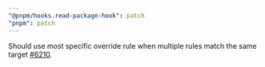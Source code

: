 ```yaml
---
"@pnpm/hooks.read-package-hook": patch
"pnpm": patch
---
```


Should use most specific override rule when multiple rules match the same target [#6210](https://github.com/pnpm/pnpm/issues/6210).
